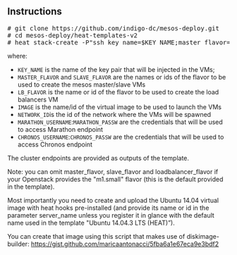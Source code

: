 ## Instructions

<pre>
# git clone https://github.com/indigo-dc/mesos-deploy.git
# cd mesos-deploy/heat-templates-v2
# heat stack-create -P"ssh_key_name=$KEY_NAME;master_flavor=$MASTER_FLAVOR;slave_flavor=$SLAVE_FLAVOR;loadbalancer_flavor=$LB_FLAVOR;server_image=$IMAGE;network=$NETWORK_ID;marathon_username=$MARATHON_USERNAME;marathon_password=$MARATHON_PASSW;chronos_username=$CHRONOS_USERNAME;chronos_password=CHRONOS_PASSW" -f mesoscluster.yaml <STACK_NAME>
</pre>

where:
- `KEY_NAME` is the name of the key pair that will be injected in the VMs;
- `MASTER_FLAVOR` and `SLAVE_FLAVOR` are the names or ids of the flavor to be used to create the mesos master/slave VMs
- `LB_FLAVOR` is the name or id of the flavor to be used to create the load balancers VM
- `IMAGE` is the name/id of the virtual image to be used to launch the VMs
- `NETWORK_ID`is the id of the network where the VMs will be spawned
- `MARATHON_USERNAME`:`MARATHON_PASSW` are the credentials that will be used to access Marathon endpoint 
- `CHRONOS_USERNAME`:`CHRONOS_PASSW` are the credentials that will be used to access Chronos endpoint

The cluster endpoints are provided as outputs of the template. 

Note: you can omit master_flavor, slave_flavor and loadbalancer_flavor if your Openstack provides the "m1.small" flavor (this is the default provided in the template).

Most importantly you need to create and upload the Ubuntu 14.04 virtual image with heat hooks pre-installed (and provide its name or id in the parameter server_name unless you register it in glance with the default name used in the template "Ubuntu 14.04.3 LTS (HEAT)”).

You can create that image using this script that makes use of diskimage-builder: https://gist.github.com/maricaantonacci/5fba6a1e67eca9e3bdf2  
